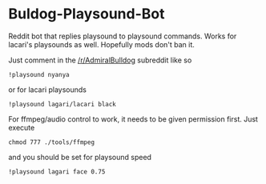 # Buldog-Playsound-Bot
Reddit bot that replies playsound to playsound commands. Works for lacari's playsounds as well. Hopefully mods don't ban it.

Just comment in the [/r/AdmiralBulldog](https://reddit.com/r/AdmiralBulldog/) subreddit like so
```
!playsound nyanya
```
or for lacari playsounds
```
!playsound lagari/lacari black
```
For ffmpeg/audio control to work, it needs to be given permission first. Just execute
```
chmod 777 ./tools/ffmpeg
```
and you should be set for playsound speed
```
!playsound lagari face 0.75
```
